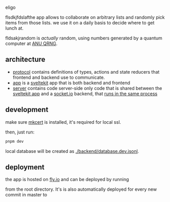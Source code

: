  eligo

flsdkjfdslafthe app allows to collaborate on arbitrary lists and randomly pick items from those lists.
we use it on a daily basis to decide where to get lunch at.

fldsakjrandom is _actually_ random, using numbers generated by a quantum computer at [ANU QRNG][].

## architecture

- [protocol](./protocol/) contains definitions of types, actions and state reducers that frontend and backend use to communicate.
- [app](./app/) is a [sveltekit][] app that is both backend and frontend
- [server](./server/) contains code server-side only code that is shared between the [sveltekit app](./src/app) and a [socket.io][] backend,
  that [runs in the same process](./app/server.js)

## development

make sure [mkcert][] is installed, it's required for local ssl.

then, just run:

```sh
pnpm dev
```

local database will be created as [./backend/database.dev.jsonl](./database.dev.jsonl).

## deployment

the app is hosted on [fly.io][] and can be deployed by running

from the root directory. It's is also automatically deployed for every new commit in master to

[sveltekit]: https://sveltekit.io/
[fly.io]: https://fly.io/
[anu qrng]: https://qrng.anu.edu.au
[mkcert]: https://github.com/FiloSottile/mkcert
[socket.io]: https://socket.io/

